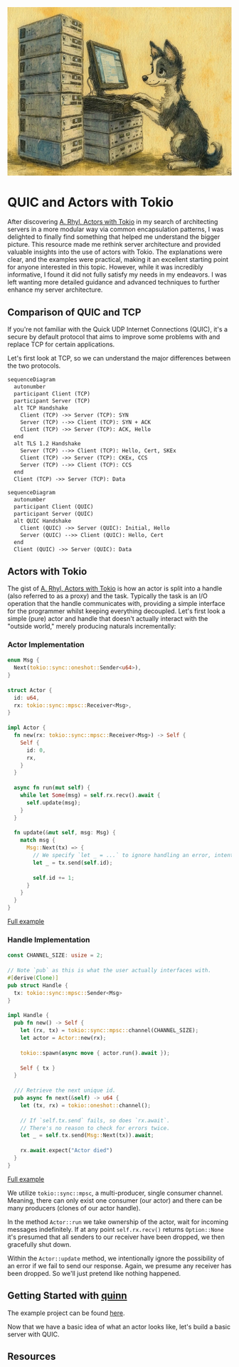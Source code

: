 ![Puppy Programmer](/public/dog-programmer.png "Puppy Programmer")

# QUIC and Actors with Tokio

After discovering [A. Rhyl, Actors with Tokio](https://ryhl.io/blog/actors-with-tokio/) in my search of architecting servers in a more modular way via common encapsulation patterns, I was delighted to finally find something that helped me understand the bigger picture. This resource made me rethink server architecture and provided valuable insights into the use of actors with Tokio. The explanations were clear, and the examples were practical, making it an excellent starting point for anyone interested in this topic. However, while it was incredibly informative, I found it did not fully satisfy my needs in my endeavors. I was left wanting more detailed guidance and advanced techniques to further enhance my server architecture.

## Comparison of QUIC and TCP 

If you're not familiar with the Quick UDP Internet Connections (QUIC), it's a secure by default protocol that aims to improve some problems with and replace TCP for certain applications.

Let's first look at TCP, so we can understand the major differences between the two protocols. 

```mermaid
sequenceDiagram
  autonumber
  participant Client (TCP)
  participant Server (TCP)
  alt TCP Handshake
    Client (TCP) ->> Server (TCP): SYN 
    Server (TCP) -->> Client (TCP): SYN + ACK
    Client (TCP) ->> Server (TCP): ACK, Hello
  end
  alt TLS 1.2 Handshake
    Server (TCP) -->> Client (TCP): Hello, Cert, SKEx
    Client (TCP) ->> Server (TCP): CKEx, CCS
    Server (TCP) -->> Client (TCP): CCS 
  end
  Client (TCP) ->> Server (TCP): Data
```

```mermaid
sequenceDiagram
  autonumber
  participant Client (QUIC)
  participant Server (QUIC)
  alt QUIC Handshake
    Client (QUIC) ->> Server (QUIC): Initial, Hello
    Server (QUIC) -->> Client (QUIC): Hello, Cert
  end
  Client (QUIC) ->> Server (QUIC): Data
```

## Actors with Tokio

The gist of [A. Rhyl, Actors with Tokio](https://ryhl.io/blog/actors-with-tokio/) is how an actor is split into a handle (also referred to as a proxy) and the task. Typically the task is an I/O operation that the handle communicates with, providing a simple interface for the programmer whilst keeping everything decoupled. Let's first look a simple (pure) actor and handle that doesn't actually interact with the "outside world," merely producing naturals incrementally:

### Actor Implementation

```rust
enum Msg {
  Next(tokio::sync::oneshot::Sender<u64>),
}

struct Actor {
  id: u64,
  rx: tokio::sync::mpsc::Receiver<Msg>,
}

impl Actor {
  fn new(rx: tokio::sync::mpsc::Receiver<Msg>) -> Self {
    Self { 
      id: 0,
      rx,
    }
  }

  async fn run(mut self) {
    while let Some(msg) = self.rx.recv().await {
      self.update(msg);
    }
  }

  fn update(&mut self, msg: Msg) {
    match msg {
      Msg::Next(tx) => {
        // We specify `let _ = ...` to ignore handling an error, intentionally!
        let _ = tx.send(self.id);

        self.id += 1;
      }
    }
  }
}
```

[Full example](PUT.GIST.HERE)

### Handle Implementation

```rust
const CHANNEL_SIZE: usize = 2;

// Note `pub` as this is what the user actually interfaces with.
#[derive(Clone)]
pub struct Handle {
  tx: tokio::sync::mpsc::Sender<Msg>
}

impl Handle {
  pub fn new() -> Self {
    let (rx, tx) = tokio::sync::mpsc::channel(CHANNEL_SIZE);
    let actor = Actor::new(rx);

    tokio::spawn(async move { actor.run().await });

    Self { tx }
  }

  /// Retrieve the next unique id.
  pub async fn next(&self) -> u64 {
    let (tx, rx) = tokio::oneshot::channel();

    // If `self.tx.send` fails, so does `rx.await`.
    // There's no reason to check for errors twice.
    let _ = self.tx.send(Msg::Next(tx)).await;

    rx.await.expect("Actor died")
  }
}
```

[Full example](PUT.GIST.HERE)

We utilize `tokio::sync::mpsc`, a multi-producer, single consumer channel. Meaning, there can only exist one consumer (our actor) and there can be many producers (clones of our actor handle).

In the method `Actor::run` we take ownership of the actor, wait for incoming messages indefinitely. If at any point `self.rx.recv()` returns `Option::None` it's presumed that all senders to our receiver have been dropped, we then gracefully shut down.

Within the `Actor::update` method, we intentionally ignore the possibility of an error if we fail to send our response. Again, we presume any receiver has been dropped. So we'll just pretend like nothing happened.

## Getting Started with [quinn](https://crates.io/crates/quinn)

The example project can be found [here](https://github.com/maxinedeandrade/quic-and-actors-with-tokio). 

Now that we have a basic idea of what an actor looks like, let's build a basic server with QUIC. 

## Resources

